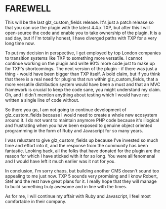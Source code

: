 FAREWELL
========

This will be the last glz_custom_fields release. It's just a patch
release so that you can use the plugin with the latest 4.4.x TXP, but
after this I will open-source the code and enable you to take ownership
of the plugin. It is a sad day, but if I'm totally honest, I have
diverged paths with TXP for a very long time now.

To put my decision in perspective, I get employed by top London
companies to transition systems like TXP to something more versatile. I
cannot continue working on the plugin and write 90% more code just to
make up for TXP's shortcomings. The next version of the plugin - if
there was just a thing - would have been bigger than TXP itself. A bold claim,
but if you think that there is a real need for plugins that run within
glz_custom_fields, that a more versatile distribution system would have
been a must and that an MVC framework is crucial to keep the code sane, you might
understand my claim. Oh, and I didn't mention anything about testing which
I would have not written a single line of code without.

So there you go, I am not going to continue development of glz_custom_fields
because I would need to create a whole new ecosystem around it. I do not want to
maintain anymore PHP code because it's illogical and frustrating when
you have been exposed to genuine object oriented programming in the form
of Ruby and Javascript for so many years.

I was reluctant to give glz_custom_fields up because I've invested so much time and
effort into it, and the response from the community has been fantastic.
Looking back, all the folks that have donated for the plugin are the
reason for which I have sticked with it for so long. You were all
fenomenal and I would have left it much earlier was it not for you.

In conclusion, I'm sorry chaps, but building another CMS doesn't sound
too appealing to me just now. TXP 5 sounds very promising and I know
Robert, Stef and the rest have great plans for it. I really hope that
they will manage to build something truly awesome and in line with the times.

As for me, I will continue my affair with Ruby and Javascript, I feel
most comfortable in their company.
